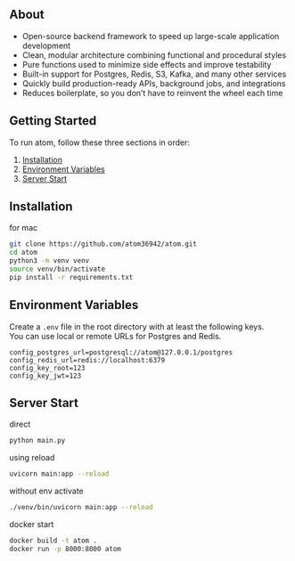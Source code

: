 ## About
- Open-source backend framework to speed up large-scale application development  
- Clean, modular architecture combining functional and procedural styles  
- Pure functions used to minimize side effects and improve testability  
- Built-in support for Postgres, Redis, S3, Kafka, and many other services  
- Quickly build production-ready APIs, background jobs, and integrations  
- Reduces boilerplate, so you don’t have to reinvent the wheel each time

## Getting Started
To run atom, follow these three sections in order:
1. [Installation](#installation)
2. [Environment Variables](#environment-variables)
3. [Server Start](#server-start)

## Installation
for mac
```bash
git clone https://github.com/atom36942/atom.git
cd atom
python3 -m venv venv
source venv/bin/activate
pip install -r requirements.txt
```

## Environment Variables
Create a `.env` file in the root directory with at least the following keys.  
You can use local or remote URLs for Postgres and Redis.
```env
config_postgres_url=postgresql://atom@127.0.0.1/postgres
config_redis_url=redis://localhost:6379
config_key_root=123
config_key_jwt=123
```

## Server Start
direct
```bash
python main.py
```
using reload
```bash
uvicorn main:app --reload
```
without env activate
```bash
./venv/bin/uvicorn main:app --reload
```
docker start
```bash
docker build -t atom .
docker run -p 8000:8000 atom
```
